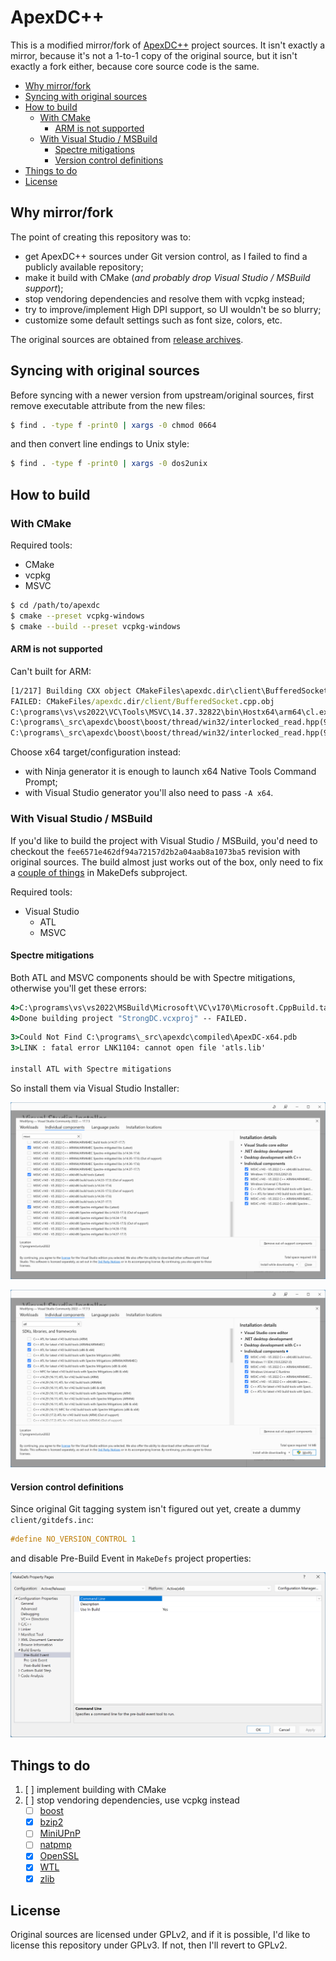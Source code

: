 # ApexDC++

This is a modified mirror/fork of [ApexDC++](https://apexdc.net) project sources. It isn't exactly a mirror, because it's not a 1-to-1 copy of the original source, but it isn't exactly a fork either, because core source code is the same.

<!-- MarkdownTOC -->

- [Why mirror/fork](#why-mirrorfork)
- [Syncing with original sources](#syncing-with-original-sources)
- [How to build](#how-to-build)
    - [With CMake](#with-cmake)
        - [ARM is not supported](#arm-is-not-supported)
    - [With Visual Studio / MSBuild](#with-visual-studio--msbuild)
        - [Spectre mitigations](#spectre-mitigations)
        - [Version control definitions](#version-control-definitions)
- [Things to do](#things-to-do)
- [License](#license)

<!-- /MarkdownTOC -->

## Why mirror/fork

The point of creating this repository was to:

- get ApexDC++ sources under Git version control, as I failed to find a publicly available repository;
- make it build with CMake (*and probably drop Visual Studio / MSBuild support*);
- stop vendoring dependencies and resolve them with vcpkg instead;
- try to improve/implement High DPI support, so UI wouldn't be so blurry;
- customize some default settings such as font size, colors, etc.

The original sources are obtained from [release archives](https://sourceforge.net/projects/apexdc/files/ApexDC%2B%2B/).

## Syncing with original sources

Before syncing with a newer version from upstream/original sources, first remove executable attribute from the new files:

``` sh
$ find . -type f -print0 | xargs -0 chmod 0664
```

and then convert line endings to Unix style:

``` sh
$ find . -type f -print0 | xargs -0 dos2unix
```

## How to build

### With CMake

Required tools:

- CMake
- vcpkg
- MSVC

``` sh
$ cd /path/to/apexdc
$ cmake --preset vcpkg-windows
$ cmake --build --preset vcpkg-windows
```

#### ARM is not supported

Can't built for ARM:

``` bat
[1/217] Building CXX object CMakeFiles\apexdc.dir\client\BufferedSocket.cpp.obj
FAILED: CMakeFiles/apexdc.dir/client/BufferedSocket.cpp.obj
C:\programs\vs\vs2022\VC\Tools\MSVC\14.37.32822\bin\Hostx64\arm64\cl.exe  /nologo /TP -DUNICODE -D_UNICODE -IC:\programs\_src\apexdc\boost -external:IC:\programs\_src\apexdc\build\vcpkg-default-triplet\vcpkg_installed\arm64-windows-static-md\include -external:W0 /DWIN32 /D_WINDOWS /EHsc /O2 /Ob2 /DNDEBUG -MD /showIncludes /FoCMakeFiles\apexdc.dir\client\BufferedSocket.cpp.obj /FdCMakeFiles\apexdc.dir\ /FS -c C:\programs\_src\apexdc\client\BufferedSocket.cpp
C:\programs\_src\apexdc\boost\boost/thread/win32/interlocked_read.hpp(90): error C2440: 'initializing': cannot convert from '__int64' to 'void *'
C:\programs\_src\apexdc\boost\boost/thread/win32/interlocked_read.hpp(90): note: Conversion from integral type to pointer type requires reinterpret_cast, C-style cast or parenthesized function-style cast
```

Choose x64 target/configuration instead:

- with Ninja generator it is enough to launch x64 Native Tools Command Prompt;
- with Visual Studio generator you'll also need to pass `-A x64`.

### With Visual Studio / MSBuild

If you'd like to build the project with Visual Studio / MSBuild, you'd need to checkout the `fee6571e462df94a72157d2b2a04aab8a1073ba5` revision with original sources. The build almost just works out of the box, only need to fix a [couple of things](#version-control-definitions) in MakeDefs subproject.

Required tools:

- Visual Studio
    + ATL
    + MSVC

#### Spectre mitigations

Both ATL and MSVC components should be with Spectre mitigations, otherwise you'll get these errors:

``` bat
4>C:\programs\vs\vs2022\MSBuild\Microsoft\VC\v170\Microsoft.CppBuild.targets(504,5): error MSB8040: Spectre-mitigated libraries are required for this project. Install them from the Visual Studio installer (Individual components tab) for any toolsets and architectures being used. Learn more: https://aka.ms/Ofhn4c
4>Done building project "StrongDC.vcxproj" -- FAILED.
```

``` bat
3>Could Not Find C:\programs\_src\apexdc\compiled\ApexDC-x64.pdb
3>LINK : fatal error LNK1104: cannot open file 'atls.lib'

install ATL with Spectre mitigations
```

So install them via Visual Studio Installer:

![Visual Studio installer MSVC with Spectre mitigations](https://raw.githubusercontent.com/retifrav/apexdc/master/misc/visual-studio-installer-msvc-spectre.png "Visual Studio installer MSVC with Spectre mitigations")

![Visual Studio installer ATL with Spectre mitigations](https://raw.githubusercontent.com/retifrav/apexdc/master/misc/visual-studio-installer-atl-spectre.png "Visual Studio installer ATL with Spectre mitigations")

#### Version control definitions

Since original Git tagging system isn't figured out yet, create a dummy `client/gitdefs.inc`:

``` cpp
#define NO_VERSION_CONTROL 1
```

and disable Pre-Build Event in `MakeDefs` project properties:

![Visual Studio, MakeDefs properties, removed Pre-Build Event](https://raw.githubusercontent.com/retifrav/apexdc/master/misc/visual-studio-makedefs-properties-pre-build-event.png "Visual Studio, MakeDefs properties, removed Pre-Build Event")

## Things to do

1. [ ] implement building with CMake
2. [ ] stop vendoring dependencies, use vcpkg instead
    - [ ] [boost](https://boost.org)
    - [x] [bzip2](https://sourceware.org/bzip2/)
    - [ ] [MiniUPnP](http://miniupnp.free.fr)
    - [ ] [natpmp](http://miniupnp.free.fr/libnatpmp.html)
    - [x] [OpenSSL](https://openssl.org)
    - [x] [WTL](https://sourceforge.net/projects/wtl/)
    - [x] [zlib](http://zlib.net)

## License

Original sources are licensed under GPLv2, and if it is possible, I'd like to license this repository under GPLv3. If not, then I'll revert to GPLv2.
